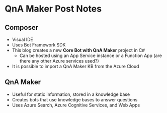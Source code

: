 # QnA Maker Post Notes

## Composer

- Visual IDE
- Uses Bot Framework SDK
- This blog creates a new **Core Bot with QnA Maker** project in C#
  - Can be hosted using an App Service instance or a Function App (are there any other Azure services used?)
- It is possible to import a QnA Maker KB from the Azure Cloud

## QnA Maker

- Useful for static information, stored in a knowledge base
- Creates bots that use knowledge bases to answer questions
- Uses Azure Search, Azure Cognitive Services, and Web Apps
